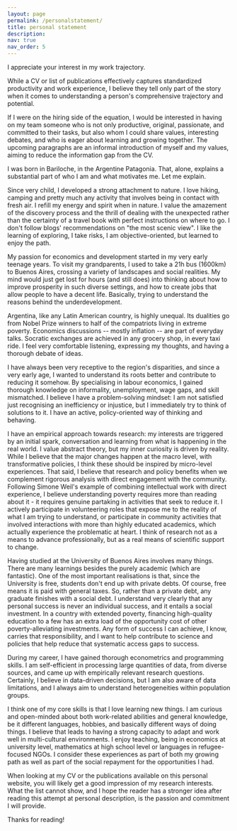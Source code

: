 ```yaml
---
layout: page
permalink: /personalstatement/
title: personal statement
description:
nav: true
nav_order: 5
---
```


I appreciate your interest in my work trajectory. 

While a CV or list of publications effectively captures standardized productivity and work experience, I believe they tell only part of the story when it comes to understanding a person's comprehensive trajectory and potential.

If I were on the hiring side of the equation, I would be interested in having on my team someone who is not only productive, original, passionate, and committed to their tasks, but also whom I could share values, interesting debates, and who is eager about learning and growing together. The upcoming paragraphs are an informal introduction of myself and my values, aiming to reduce the information gap from the CV.

I was born in Bariloche, in the Argentine Patagonia. That, alone, explains a substantial part of who I am and what motivates me. Let me explain.

Since very child, I developed a strong attachment to nature. I love hiking, camping and pretty much any activity that involves being in contact with fresh air. I refill my energy and spirit when in nature. I value the amazement of the discovery process and the thrill of dealing with the unexpected rather than the certainty of a travel book with perfect instructions on where to go. I don't follow blogs' recommendations on "the most scenic view". I like the learning of exploring, I take risks, I am objective-oriented, but learned to enjoy the path.

My passion for economics and development started in my very early teenage years. To visit my grandparents, I used to take a 21h bus (1600km) to Buenos Aires, crossing a variety of landscapes and social realities. My mind would just get lost for hours (and still does) into thinking about how to improve prosperity in such diverse settings, and how to create jobs that allow people to have a decent life. Basically, trying to understand the reasons behind the underdevelopment.

Argentina, like any Latin American country, is highly unequal. Its dualities go from Nobel Prize winners to half of the compatriots living in extreme poverty. Economics discussions -- mostly inflation -- are part of everyday talks. Socratic exchanges are achieved in any grocery shop, in every taxi ride. I feel very comfortable listening, expressing my thoughts,  and having a thorough debate of ideas. 

I have always been very receptive to the region's disparities, and since a very early age, I wanted to understand its roots better and contribute to reducing it somehow. By specialising in labour economics, I gained thorough knowledge on informality, unemployment, wage gaps, and skill mismatched. I believe I have a problem-solving mindset: I am not satisfied just recognising an inefficiency or injustice, but I immediately try to think of solutions to it. I have an active, policy-oriented way of thinking and behaving. 

I have an empirical approach towards research: my interests are triggered by an initial spark, conversation and learning from what is happening in the real world. I value abstract theory, but my inner curiosity is driven by reality. While I believe that the major changes happen at the macro level, with transformative policies, I think these should be inspired by micro-level experiences. That said, I believe that research and policy benefits when we complement rigorous analysis with direct engagement with the community. Following Simone Weil's example of combining intellectual work with direct experience, I believe understanding poverty requires more than reading about it - it requires genuine partaking in activities that seek to reduce it. I actively participate in volunteering roles that expose me to the reality of what I am trying to understand, or participate in community activities that involved interactions with more than highly educated academics, which actually experience the problematic at heart. I think of research not as a means to advance professionally, but as a real means of scientific support to change.

Having studied at the University of Buenos Aires involves many things. There are many learnings besides the purely academic (which are fantastic). One of the most important realisations is that, since the University is free, students don't end up with private debts. Of course, free means it is paid with general taxes. So, rather than a private debt, any graduate finishes with a social debt. I understand very clearly that any personal success is never an individual success, and it entails a social investment. In a country with extended poverty, financing high-quality education to a few has an extra load of the opportunity cost of other poverty-alleviating investments. Any form of success I can achieve, I know, carries that responsibility, and I want to help contribute to science and policies that help reduce that systematic access gaps to success.

During my career, I have gained thorough econometrics and programming skills. I am self-efficient in processing large quantities of data, from diverse sources, and came up with empirically relevant research questions. Certainly, I believe in data-driven decisions, but I am also aware of data limitations, and I always aim to understand heterogeneities within population groups. 

I think one of my core skills is that I love learning new things. I am curious and open-minded about both work-related abilities and general knowledge, be it different languages, hobbies, and basically different ways of doing things. I believe that leads to having a strong capacity to adapt and work well in multi-cultural environments. I enjoy teaching, being in economics at university level, mathematics at high school level or languages in refugee-focused NGOs. I consider these experiences as part of both my growing path as well as part of the social repayment for the opportunities I had.

When looking at my CV or the publications available on this personal website, you will likely get a good impression of my research interests. What the list cannot show, and I hope the reader has a stronger idea after reading this attempt at personal description, is the passion and commitment I will provide. 

Thanks for reading!